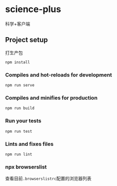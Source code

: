 # science-plus
科学+客户端

## Project setup
打生产包
```
npm install
```

### Compiles and hot-reloads for development
```
npm run serve
```

### Compiles and minifies for production
```
npm run build
```

### Run your tests
```
npm run test
```

### Lints and fixes files
```
npm run lint
```

### npx browserslist
查看目前`.browserslistrc`配置的浏览器列表